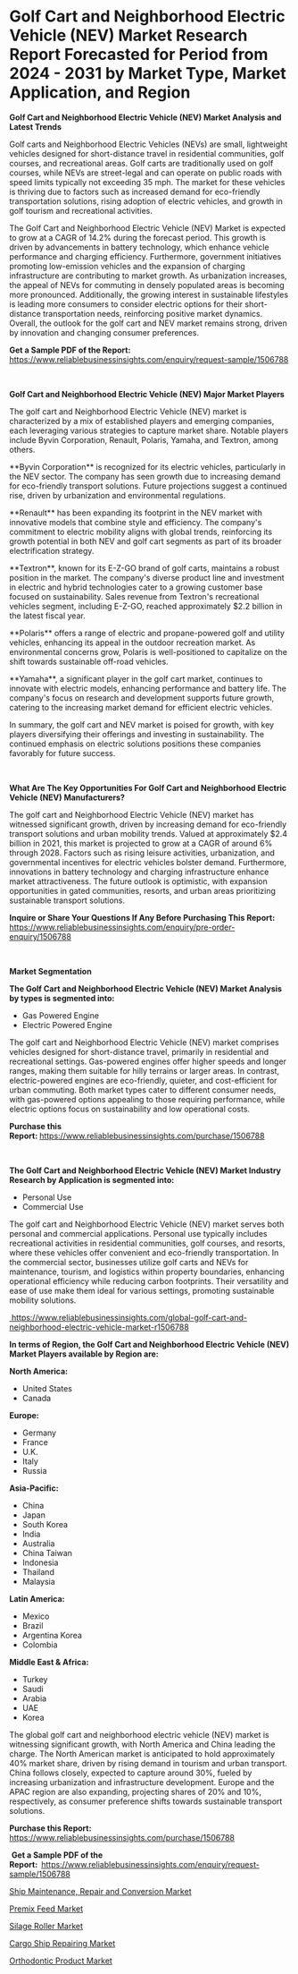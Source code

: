 <p><h1>Golf Cart and Neighborhood Electric Vehicle (NEV) Market Research Report Forecasted for Period from 2024 -  2031 by Market Type, Market Application, and Region</h1></p><p><strong>Golf Cart and Neighborhood Electric Vehicle (NEV) Market Analysis and Latest Trends</strong></p>
<p><p>Golf carts and Neighborhood Electric Vehicles (NEVs) are small, lightweight vehicles designed for short-distance travel in residential communities, golf courses, and recreational areas. Golf carts are traditionally used on golf courses, while NEVs are street-legal and can operate on public roads with speed limits typically not exceeding 35 mph. The market for these vehicles is thriving due to factors such as increased demand for eco-friendly transportation solutions, rising adoption of electric vehicles, and growth in golf tourism and recreational activities.</p><p>The Golf Cart and Neighborhood Electric Vehicle (NEV) Market is expected to grow at a CAGR of 14.2% during the forecast period. This growth is driven by advancements in battery technology, which enhance vehicle performance and charging efficiency. Furthermore, government initiatives promoting low-emission vehicles and the expansion of charging infrastructure are contributing to market growth. As urbanization increases, the appeal of NEVs for commuting in densely populated areas is becoming more pronounced. Additionally, the growing interest in sustainable lifestyles is leading more consumers to consider electric options for their short-distance transportation needs, reinforcing positive market dynamics. Overall, the outlook for the golf cart and NEV market remains strong, driven by innovation and changing consumer preferences.</p></p>
<p><strong>Get a Sample PDF of the Report:&nbsp;</strong> <a href="https://www.reliablebusinessinsights.com/enquiry/request-sample/1506788?utm_campaign=75&utm_medium=2&utm_source=Github&utm_content=ia&utm_term=03112024&utm_id=golf-cart-and-neighborhood-electric-vehicle-nev">https://www.reliablebusinessinsights.com/enquiry/request-sample/1506788</a></p>
<p>&nbsp;</p>
<p><strong>Golf Cart and Neighborhood Electric Vehicle (NEV) Major Market Players</strong></p>
<p><p>The golf cart and Neighborhood Electric Vehicle (NEV) market is characterized by a mix of established players and emerging companies, each leveraging various strategies to capture market share. Notable players include Byvin Corporation, Renault, Polaris, Yamaha, and Textron, among others.</p><p>**Byvin Corporation** is recognized for its electric vehicles, particularly in the NEV sector. The company has seen growth due to increasing demand for eco-friendly transport solutions. Future projections suggest a continued rise, driven by urbanization and environmental regulations.</p><p>**Renault** has been expanding its footprint in the NEV market with innovative models that combine style and efficiency. The company's commitment to electric mobility aligns with global trends, reinforcing its growth potential in both NEV and golf cart segments as part of its broader electrification strategy.</p><p>**Textron**, known for its E-Z-GO brand of golf carts, maintains a robust position in the market. The company's diverse product line and investment in electric and hybrid technologies cater to a growing customer base focused on sustainability. Sales revenue from Textron's recreational vehicles segment, including E-Z-GO, reached approximately $2.2 billion in the latest fiscal year.</p><p>**Polaris** offers a range of electric and propane-powered golf and utility vehicles, enhancing its appeal in the outdoor recreation market. As environmental concerns grow, Polaris is well-positioned to capitalize on the shift towards sustainable off-road vehicles.</p><p>**Yamaha**, a significant player in the golf cart market, continues to innovate with electric models, enhancing performance and battery life. The company's focus on research and development supports future growth, catering to the increasing market demand for efficient electric vehicles.</p><p>In summary, the golf cart and NEV market is poised for growth, with key players diversifying their offerings and investing in sustainability. The continued emphasis on electric solutions positions these companies favorably for future success.</p></p>
<p>&nbsp;</p>
<p><strong>What Are The Key Opportunities For Golf Cart and Neighborhood Electric Vehicle (NEV) Manufacturers?</strong></p>
<p><p>The golf cart and Neighborhood Electric Vehicle (NEV) market has witnessed significant growth, driven by increasing demand for eco-friendly transport solutions and urban mobility trends. Valued at approximately $2.4 billion in 2021, this market is projected to grow at a CAGR of around 6% through 2028. Factors such as rising leisure activities, urbanization, and governmental incentives for electric vehicles bolster demand. Furthermore, innovations in battery technology and charging infrastructure enhance market attractiveness. The future outlook is optimistic, with expansion opportunities in gated communities, resorts, and urban areas prioritizing sustainable transport solutions.</p></p>
<p><strong>Inquire or Share Your Questions If Any Before Purchasing This Report:</strong> <a href="https://www.reliablebusinessinsights.com/enquiry/pre-order-enquiry/1506788?utm_campaign=75&utm_medium=2&utm_source=Github&utm_content=ia&utm_term=03112024&utm_id=golf-cart-and-neighborhood-electric-vehicle-nev">https://www.reliablebusinessinsights.com/enquiry/pre-order-enquiry/1506788</a></p>
<p>&nbsp;</p>
<p><strong>Market Segmentation</strong></p>
<p><strong>The Golf Cart and Neighborhood Electric Vehicle (NEV) Market Analysis by types is segmented into:</strong></p>
<p><ul><li>Gas Powered Engine</li><li>Electric Powered Engine</li></ul></p>
<p><p>The golf cart and Neighborhood Electric Vehicle (NEV) market comprises vehicles designed for short-distance travel, primarily in residential and recreational settings. Gas-powered engines offer higher speeds and longer ranges, making them suitable for hilly terrains or larger areas. In contrast, electric-powered engines are eco-friendly, quieter, and cost-efficient for urban commuting. Both market types cater to different consumer needs, with gas-powered options appealing to those requiring performance, while electric options focus on sustainability and low operational costs.</p></p>
<p><strong>Purchase this Report:&nbsp;</strong><a href="https://www.reliablebusinessinsights.com/purchase/1506788?utm_campaign=75&utm_medium=2&utm_source=Github&utm_content=ia&utm_term=03112024&utm_id=golf-cart-and-neighborhood-electric-vehicle-nev">https://www.reliablebusinessinsights.com/purchase/1506788</a></p>
<p>&nbsp;</p>
<p><strong>The Golf Cart and Neighborhood Electric Vehicle (NEV) Market Industry Research by Application is segmented into:</strong></p>
<p><ul><li>Personal Use</li><li>Commercial Use</li></ul></p>
<p><p>The golf cart and Neighborhood Electric Vehicle (NEV) market serves both personal and commercial applications. Personal use typically includes recreational activities in residential communities, golf courses, and resorts, where these vehicles offer convenient and eco-friendly transportation. In the commercial sector, businesses utilize golf carts and NEVs for maintenance, tourism, and logistics within property boundaries, enhancing operational efficiency while reducing carbon footprints. Their versatility and ease of use make them ideal for various settings, promoting sustainable mobility solutions.</p></p>
<p><a href="https://www.reliablebusinessinsights.com/global-golf-cart-and-neighborhood-electric-vehicle-market-r1506788?utm_campaign=75&utm_medium=2&utm_source=Github&utm_content=ia&utm_term=03112024&utm_id=golf-cart-and-neighborhood-electric-vehicle-nev">&nbsp;https://www.reliablebusinessinsights.com/global-golf-cart-and-neighborhood-electric-vehicle-market-r1506788</a></p>
<p><strong>In terms of Region, the Golf Cart and Neighborhood Electric Vehicle (NEV) Market Players available by Region are:</strong></p>
<p>
    <p> <strong> North America: </strong>
        <ul>
            <li>United States</li>
            <li>Canada</li>
        </ul>
        </p> 
    <p> <strong> Europe: </strong>
        <ul>
            <li>Germany</li>
            <li>France</li>
            <li>U.K.</li>
            <li>Italy</li>
            <li>Russia</li>
        </ul>
        </p> 
    <p> <strong> Asia-Pacific: </strong>
        <ul>
            <li>China</li>
            <li>Japan</li>
            <li>South Korea</li>
            <li>India</li>
            <li>Australia</li>
            <li>China Taiwan</li>
            <li>Indonesia</li>
            <li>Thailand</li>
            <li>Malaysia</li>
        </ul>
        </p> 
    <p> <strong> Latin America: </strong>
        <ul>
            <li>Mexico</li>
            <li>Brazil</li>
            <li>Argentina Korea</li>
            <li>Colombia</li>
        </ul>
        </p> 
    <p> <strong> Middle East & Africa: </strong>
        <ul>
            <li>Turkey</li>
            <li>Saudi</li>
            <li>Arabia</li>
            <li>UAE</li>
            <li>Korea</li>
        </ul>
    </p>
    </p>
<p><p>The global golf cart and neighborhood electric vehicle (NEV) market is witnessing significant growth, with North America and China leading the charge. The North American market is anticipated to hold approximately 40% market share, driven by rising demand in tourism and urban transport. China follows closely, expected to capture around 30%, fueled by increasing urbanization and infrastructure development. Europe and the APAC region are also expanding, projecting shares of 20% and 10%, respectively, as consumer preference shifts towards sustainable transport solutions.</p></p>
<p><strong>Purchase this Report: </strong><a href="https://www.reliablebusinessinsights.com/purchase/1506788?utm_campaign=75&utm_medium=2&utm_source=Github&utm_content=ia&utm_term=03112024&utm_id=golf-cart-and-neighborhood-electric-vehicle-nev">https://www.reliablebusinessinsights.com/purchase/1506788</a></p>
<p>&nbsp;<strong>Get a Sample PDF of the Report:&nbsp;&nbsp;</strong><a href="https://www.reliablebusinessinsights.com/enquiry/request-sample/1506788?utm_campaign=75&utm_medium=2&utm_source=Github&utm_content=ia&utm_term=03112024&utm_id=golf-cart-and-neighborhood-electric-vehicle-nev">https://www.reliablebusinessinsights.com/enquiry/request-sample/1506788</a></p>
<p><strong></strong></p>
<p><p><a href="https://github.com/pespeyervi/Market-Research-Report-List-1/blob/main/ship-maintenance-repair-and-conversion-market.md?utm_campaign=75&utm_medium=2&utm_source=Github&utm_content=ia&utm_term=03112024&utm_id=golf-cart-and-neighborhood-electric-vehicle-nev">Ship Maintenance, Repair and Conversion Market</a></p><p><a href="https://www.linkedin.com/pulse/premix-feed-market-global-regional-analysis-focus-end-idg7e?utm_campaign=75&utm_medium=2&utm_source=Github&utm_content=ia&utm_term=03112024&utm_id=golf-cart-and-neighborhood-electric-vehicle-nev">Premix Feed Market</a></p><p><a href="https://www.linkedin.com/pulse/deep-dive-silage-roller-market-itstrends-segmentation-competitive-vtvaf?utm_campaign=75&utm_medium=2&utm_source=Github&utm_content=ia&utm_term=03112024&utm_id=golf-cart-and-neighborhood-electric-vehicle-nev">Silage Roller Market</a></p><p><a href="https://github.com/erskinemm93/Market-Research-Report-List-1/blob/main/cargo-ship-repairing-market.md?utm_campaign=75&utm_medium=2&utm_source=Github&utm_content=ia&utm_term=03112024&utm_id=golf-cart-and-neighborhood-electric-vehicle-nev">Cargo Ship Repairing Market</a></p><p><a href="https://issuu.com/reportprime-2/docs/orthodontic-product-market-size-203_98e290f636f694?utm_campaign=75&utm_medium=2&utm_source=Github&utm_content=ia&utm_term=03112024&utm_id=golf-cart-and-neighborhood-electric-vehicle-nev">Orthodontic Product Market</a></p></p>